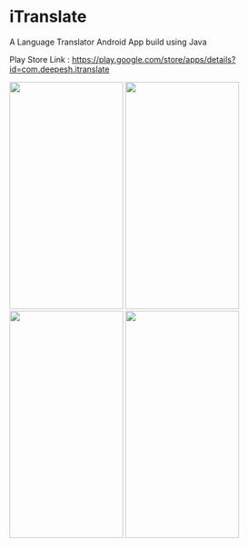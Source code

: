# iTranslate
A Language Translator Android App build using Java

Play Store Link : https://play.google.com/store/apps/details?id=com.deepesh.itranslate

<html>
  <head>
  </head>
  <body>
   <p float="left">
  <img src="/Display_Images/image1.jpeg" width="200" height="400" />
  <img src="/Display_Images/image2.jpeg" width="200" height="400" />
     <img src="/Display_Images/image3.jpeg" width="200" height="400" /> 
     <img src="/Display_Images/image4.jpeg" width="200" height="400" /> 
</p>
  </body>
  </html>
